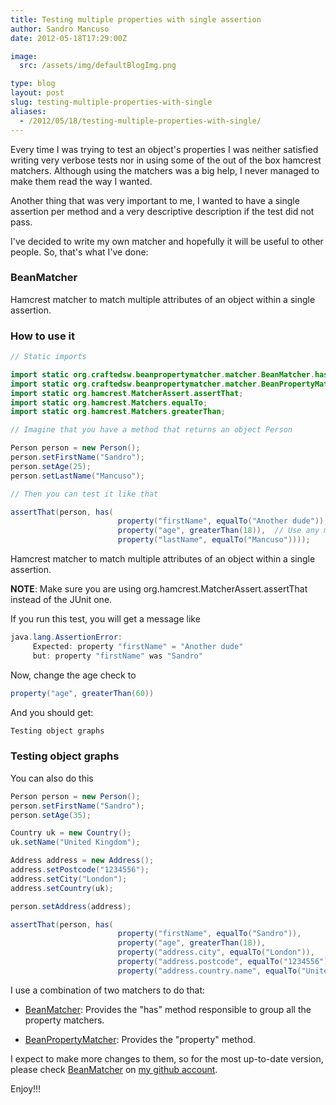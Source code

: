 ```yaml
---
title: Testing multiple properties with single assertion
author: Sandro Mancuso
date: 2012-05-18T17:29:00Z

image:
  src: /assets/img/defaultBlogImg.png

type: blog
layout: post
slug: testing-multiple-properties-with-single
aliases: 
  - /2012/05/18/testing-multiple-properties-with-single/
---
```


Every time I was trying to test an object's properties I was neither
satisfied writing very verbose tests nor in using some of the out of the
box hamcrest matchers. Although using the matchers was a big help, I
never managed to make them read the way I wanted.

Another thing that was very important to me, I wanted to have a single
assertion per method and a very descriptive description if the test did
not pass.

I've decided to write my own matcher and hopefully it will be useful to
other people. So, that's what I've done:

### BeanMatcher
Hamcrest matcher to match multiple attributes of an object within a single assertion.

### How to use it

~~~java
// Static imports

import static org.craftedsw.beanpropertymatcher.matcher.BeanMatcher.has;
import static org.craftedsw.beanpropertymatcher.matcher.BeanPropertyMatcher.property;
import static org.hamcrest.MatcherAssert.assertThat;
import static org.hamcrest.Matchers.equalTo;
import static org.hamcrest.Matchers.greaterThan;

// Imagine that you have a method that returns an object Person

Person person = new Person();
person.setFirstName("Sandro");
person.setAge(25);
person.setLastName("Mancuso");

// Then you can test it like that

assertThat(person, has(
                        property("firstName", equalTo("Another dude")),  // Mistmatch
                        property("age", greaterThan(18)),  // Use any matcher
                        property("lastName", equalTo("Mancuso"))));
~~~

Hamcrest matcher to match multiple attributes of an object within a
single assertion.


**NOTE**: Make sure you are using org.hamcrest.MatcherAssert.assertThat
instead of the JUnit one.

If you run this test, you will get a message like

~~~java
java.lang.AssertionError:
     Expected: property "firstName" = "Another dude"
     but: property "firstName" was "Sandro"
~~~

Now, change the age check to

~~~java
property("age", greaterThan(60))
~~~


And you should get:
~~~java
Testing object graphs
~~~

### Testing object graphs
You can also do this

~~~java
Person person = new Person();
person.setFirstName("Sandro");
person.setAge(35);

Country uk = new Country();
uk.setName("United Kingdom");

Address address = new Address();
address.setPostcode("1234556");
address.setCity("London");
address.setCountry(uk);

person.setAddress(address);

assertThat(person, has(
                        property("firstName", equalTo("Sandro")),
                        property("age", greaterThan(18)),
                        property("address.city", equalTo("London")),
                        property("address.postcode", equalTo("1234556")),
                        property("address.country.name", equalTo("United Kingdom"))));
~~~

I use a combination of two matchers to do that:

- [BeanMatcher](https://github.com/sandromancuso/bean-property-matcher/blob/master/src/main/java/org/craftedsw/beanpropertymatcher/matcher/BeanMatcher.java):
Provides the "has" method responsible to group all the property
matchers.

- [BeanPropertyMatcher](https://github.com/sandromancuso/bean-property-matcher/blob/master/src/main/java/org/craftedsw/beanpropertymatcher/matcher/BeanPropertyMatcher.java):
Provides the "property" method.

I expect to make more changes to them, so for the most up-to-date
version, please check
[BeanMatcher](https://github.com/sandromancuso/bean-property-matcher) on
[my github account](https://github.com/sandromancuso).

Enjoy!!!
